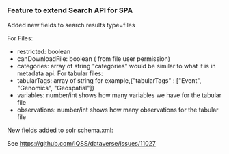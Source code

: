 ### Feature to extend Search API for SPA

Added new fields to search results type=files

For Files:
- restricted: boolean
- canDownloadFile: boolean ( from file user permission)
- categories: array of string "categories" would be similar to what it is in metadata api.
For tabular files:
- tabularTags: array of string for example,{"tabularTags" : ["Event", "Genomics", "Geospatial"]}
- variables: number/int shows how many variables we have for the tabular file
- observations: number/int shows how many observations for the tabular file



New fields added to solr schema.xml:
<field name="fileRestricted" type="boolean" stored="true" indexed="false" multiValued="false"/>
<field name="canDownloadFile" type="boolean" stored="true" indexed="false" multiValued="false"/>

See https://github.com/IQSS/dataverse/issues/11027
